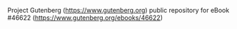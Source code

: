 Project Gutenberg (https://www.gutenberg.org) public repository for eBook #46622 (https://www.gutenberg.org/ebooks/46622)

